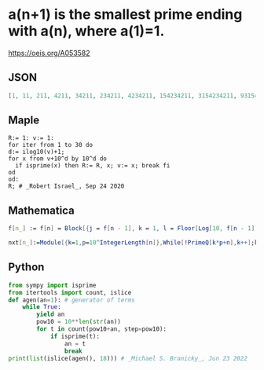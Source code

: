 # a\(n\+1\) is the smallest prime ending with a\(n\), where a\(1\)\=1\.
https://oeis.org/A053582
## JSON
```JSON
[1, 11, 211, 4211, 34211, 234211, 4234211, 154234211, 3154234211, 93154234211, 2093154234211, 42093154234211, 342093154234211, 11342093154234211, 3111342093154234211, 63111342093154234211, 2463111342093154234211, 232463111342093154234211]
```
## Maple
```Maple
R:= 1: v:= 1:
for iter from 1 to 30 do
d:= ilog10(v)+1;
for x from v+10^d by 10^d do
  if isprime(x) then R:= R, x; v:= x; break fi
od
od:
R; # _Robert Israel_, Sep 24 2020
```
## Mathematica
```Mathematica
f[n_] := f[n] = Block[{j = f[n - 1], k = 1, l = Floor[Log[10, f[n - 1]] + 1]},   While[m = k*10^l + j; ! PrimeQ@ m, k++ ]; m]; f[1] = 1; Array[f, 17]
```
```Mathematica
nxt[n_]:=Module[{k=1,p=10^IntegerLength[n]},While[!PrimeQ[k*p+n],k++];k*p+n]; NestList[nxt,1,20] (* _Harvey P. Dale_, Jul 14 2016 *)
```
## Python
```Python
from sympy import isprime
from itertools import count, islice
def agen(an=1): # generator of terms
    while True:
        yield an
        pow10 = 10**len(str(an))
        for t in count(pow10+an, step=pow10):
            if isprime(t):
                an = t
                break
print(list(islice(agen(), 18))) # _Michael S. Branicky_, Jun 23 2022
```

